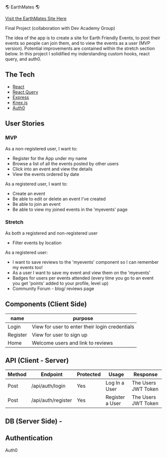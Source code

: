 🌎 EarthMates 🌎

[Visit the EarthMates Site Here](https://earth-mates.devacademy.nz/)

Final Project (collaboration with Dev Academy Group)

The idea of the app is to create a site for Earth Friendly Events, to post their events so people can join them, and to view the events as a user (MVP version). Potential improvements are contained within the stretch section below. In this project I solidified my inderstanding custom hooks, react query, and auth0.

## The Tech

* [React](https://reactjs.org/docs/getting-started.html)
* [React Query](https://tanstack.com/query/v3/docs/react/overview)
* [Express](https://expressjs.com/en/api.html)
* [Knex.js](https://knexjs.org/)
* [Auth0](https://www.auth0.com)

## User Stories

### MVP

As a non-registered user, I want to:

* Register for the App under my name
* Browse a list of all the events posted by other users
* Click into an event and view the details
* View the events ordered by date

As a registered user, I want to:

* Create an event
* Be able to edit or delete an event I've created
* Be able to join an event 
* Be able to view my joined events in the 'myevents' page

### Stretch

As both a registered and non-registered user
* Filter events by location

As a registered user:
* I want to save reviews to the 'myevents' component so I can remember my events too!
* As a user I want to save my event and view them on the 'myevents'
* Badges for users per events attended (every time you go to an event you get 'points' added to your profile, level up)
* Community Forum - blog/ reviews page

## Components (Client Side)
| name | purpose |
| --- | --- |
| Login | View for user to enter their login credentials |
| Register | View for user to sign up |
| Home | Welcome users and link to reviews |

## API (Client - Server)

| Method | Endpoint | Protected | Usage | Response |
| --- | --- | --- | --- | --- |
| Post | /api/auth/login | Yes | Log In a User | The Users JWT Token |
| Post | /api/auth/register | Yes | Register a User | The Users JWT Token |

## DB (Server Side) -

## Authentication

Auth0
